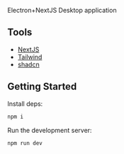Electron+NextJS Desktop application

## Tools
- [NextJS](https://nextjs.org/)
- [Tailwind](https://tailwindcss.com/)
- [shadcn](https://ui.shadcn.com/)

## Getting Started

Install deps:

```bash
npm i
```

Run the development server:

```bash
npm run dev
```

